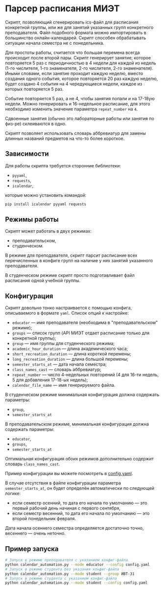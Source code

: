 # Парсер расписания МИЭТ

Скрипт, позволяющий сгенерировать ics-файл для расписания конкретной группы, или же для занятий указанных групп конкретного преподавателя. Файл подобного формата можно импортировать в большинство онлайн-календарей. Скрипт способен обрабатывать ситуации начала семестра не с понедельника.

Для простоты работы, считается что большая перемена всегда происходит после второй пары. Скрипт генерирует занятие, которое повторяется 5 раз с периодичностью в 4 недели для каждой из недель (1-го числителя, 1-го знаменателя, 2-го числителя, 2-го знаменателя). Иными словами, если занятие проходит каждую неделю, вместо создания одного события, которое повторяется 20 раз каждую неделю, будет создано 4 события на 4 чередующиеся недели, каждое из которых повторяется 5 раз.

Событие повторяется 5 раз, а не 4, чтобы занятия попали и на 17-18ую недели. Можно генерировать и 16-недельное расписание, для этого необходимо изменить значение параметра `repeat_number` на `4`.

Сдвоенные занятия (обычно это лабораторные работы или занятия по физ-ре) склеиваются в одно.

Скрипт позволяет использовать словарь аббревиатур для замены длинных названий предметов на что-то более короткое.

## Зависимости

Для работы скрипта требуется сторонние библиотеки:

- `pyyaml`,
- `requests`,
- `icalendar`,

которые можно установить командой:

```bash
pip install icalendar pyyaml requests
```

## Режимы работы

Скрипт может работать в двух режимах:

- преподавательском,
- студенческом.

В режиме для преподавателя, скрипт парсит расписание всех перечисленных в конфиге групп на наличие у них занятий указанного преподавателя.

В студенческом режиме скрипт просто подготавливает файл расписания одной учебной группы.

## Конфигурация

Скрипт довольно тонко настраивается с помощью конфига, описываемого в формате `yaml`. Список опций к настройке:

- `educator` — имя преподавателя (необходима в "преподавательском" режиме);
- `groups`   — список групп (API МИЭТ отдает расписание только для конкретной группы);
- `group`    — имя группы для студенческого режима;
- `academic_hour_duration` — длина академического часа;
- `short_recreation_duration` — длина короткой перемены;
- `long_recreation_duration` — длина большой перемены;
- `semester_starts_at` — дата начала семестра;
- `class_names_cast` — словарь аббревиатур;
- `repeat_number` — число 4-недельных повторений (4 для 16-ти недель, 5 для добавления 17-18-ых недель);
- `calendar_file_name` — имя генерируемого файла.

В студенческом режиме минимальная конфигурация должна содержать параметры:

- `group`,
- `semester_starts_at`

В преподавательском режиме, минимальная конфигурация должна содержать параметры:

- `educator`,
- `groups`,
- `semester_starts_at`

Оптимальная конфигурация обоих режимов дополнительно содержит словарь `class_names_cast`.

Пример конфигурации вы можете посмотреть в [config.yaml](config.yaml).

В случае отсутствия в файле конфигурации параметра `semester_starts_at`, он будет определён автоматически по следующей логике:

- если семестр осенний, то дата его начала по умолчанию — это первый рабочий день начиная с первого сентября,
- если семестр весенний, то дата его начала по умолчанию — это второй понедельник февраля.

Дата начала осеннего семестра определяется достаточно точно, весеннего — очень неточно.

## Пример запуска

```bash
# Запуск в режиме преподавателя с указанием конфиг-файла
python calendar_automation.py --mode educator --config config.yaml
# Запуск в режиме студента без указания конфиг-файла
python calendar_automation.py --mode student --group ИВТ-31
# Запуск в режиме студента с указанием конфиг-файла
python calendar_automation.py --mode student --config config.yaml
```
